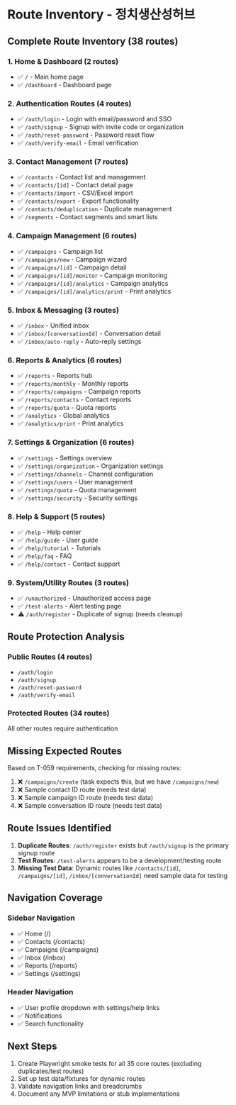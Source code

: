 # Route Inventory - 정치생산성허브

## Complete Route Inventory (38 routes)

### 1. Home & Dashboard (2 routes)
- ✅ `/` - Main home page
- ✅ `/dashboard` - Dashboard page

### 2. Authentication Routes (4 routes)
- ✅ `/auth/login` - Login with email/password and SSO
- ✅ `/auth/signup` - Signup with invite code or organization
- ✅ `/auth/reset-password` - Password reset flow
- ✅ `/auth/verify-email` - Email verification

### 3. Contact Management (7 routes)
- ✅ `/contacts` - Contact list and management
- ✅ `/contacts/[id]` - Contact detail page
- ✅ `/contacts/import` - CSV/Excel import
- ✅ `/contacts/export` - Export functionality
- ✅ `/contacts/deduplication` - Duplicate management
- ✅ `/segments` - Contact segments and smart lists

### 4. Campaign Management (6 routes)
- ✅ `/campaigns` - Campaign list
- ✅ `/campaigns/new` - Campaign wizard
- ✅ `/campaigns/[id]` - Campaign detail
- ✅ `/campaigns/[id]/monitor` - Campaign monitoring
- ✅ `/campaigns/[id]/analytics` - Campaign analytics
- ✅ `/campaigns/[id]/analytics/print` - Print analytics

### 5. Inbox & Messaging (3 routes)
- ✅ `/inbox` - Unified inbox
- ✅ `/inbox/[conversationId]` - Conversation detail
- ✅ `/inbox/auto-reply` - Auto-reply settings

### 6. Reports & Analytics (6 routes)
- ✅ `/reports` - Reports hub
- ✅ `/reports/monthly` - Monthly reports
- ✅ `/reports/campaigns` - Campaign reports
- ✅ `/reports/contacts` - Contact reports
- ✅ `/reports/quota` - Quota reports
- ✅ `/analytics` - Global analytics
- ✅ `/analytics/print` - Print analytics

### 7. Settings & Organization (6 routes)
- ✅ `/settings` - Settings overview
- ✅ `/settings/organization` - Organization settings
- ✅ `/settings/channels` - Channel configuration
- ✅ `/settings/users` - User management
- ✅ `/settings/quota` - Quota management
- ✅ `/settings/security` - Security settings

### 8. Help & Support (5 routes)
- ✅ `/help` - Help center
- ✅ `/help/guide` - User guide
- ✅ `/help/tutorial` - Tutorials
- ✅ `/help/faq` - FAQ
- ✅ `/help/contact` - Contact support

### 9. System/Utility Routes (3 routes)
- ✅ `/unauthorized` - Unauthorized access page
- ✅ `/test-alerts` - Alert testing page
- ⚠️ `/auth/register` - Duplicate of signup (needs cleanup)

## Route Protection Analysis

### Public Routes (4 routes)
- `/auth/login`
- `/auth/signup` 
- `/auth/reset-password`
- `/auth/verify-email`

### Protected Routes (34 routes)
All other routes require authentication

## Missing Expected Routes
Based on T-059 requirements, checking for missing routes:

1. ❌ `/campaigns/create` (task expects this, but we have `/campaigns/new`)
2. ❌ Sample contact ID route (needs test data)
3. ❌ Sample campaign ID route (needs test data)
4. ❌ Sample conversation ID route (needs test data)

## Route Issues Identified

1. **Duplicate Routes**: `/auth/register` exists but `/auth/signup` is the primary signup route
2. **Test Routes**: `/test-alerts` appears to be a development/testing route
3. **Missing Test Data**: Dynamic routes like `/contacts/[id]`, `/campaigns/[id]`, `/inbox/[conversationId]` need sample data for testing

## Navigation Coverage

### Sidebar Navigation
- ✅ Home (/)
- ✅ Contacts (/contacts)
- ✅ Campaigns (/campaigns) 
- ✅ Inbox (/inbox)
- ✅ Reports (/reports)
- ✅ Settings (/settings)

### Header Navigation
- ✅ User profile dropdown with settings/help links
- ✅ Notifications
- ✅ Search functionality

## Next Steps

1. Create Playwright smoke tests for all 35 core routes (excluding duplicates/test routes)
2. Set up test data/fixtures for dynamic routes
3. Validate navigation links and breadcrumbs
4. Document any MVP limitations or stub implementations